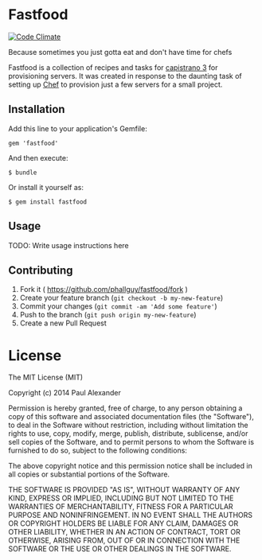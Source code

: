 # Fastfood

[![Code Climate](https://codeclimate.com/github/phallguy/fastfood.png)](https://codeclimate.com/github/phallguy/fastfood)

Because sometimes you just gotta eat and don't have time for chefs

Fastfood is a collection of recipes and tasks for [capistrano 3](http://capistranorb.com/)
for provisioning servers. It was created in response to the daunting task of
setting up [Chef](http://www.getchef.com/) to provision just a few servers
for a small project.

## Installation

Add this line to your application's Gemfile:

    gem 'fastfood'

And then execute:

    $ bundle

Or install it yourself as:

    $ gem install fastfood

## Usage

TODO: Write usage instructions here

## Contributing

1. Fork it ( https://github.com/phallguy/fastfood/fork )
2. Create your feature branch (`git checkout -b my-new-feature`)
3. Commit your changes (`git commit -am 'Add some feature'`)
4. Push to the branch (`git push origin my-new-feature`)
5. Create a new Pull Request


# License

The MIT License (MIT)

Copyright (c) 2014 Paul Alexander

Permission is hereby granted, free of charge, to any person obtaining a copy
of this software and associated documentation files (the "Software"), to deal
in the Software without restriction, including without limitation the rights
to use, copy, modify, merge, publish, distribute, sublicense, and/or sell
copies of the Software, and to permit persons to whom the Software is
furnished to do so, subject to the following conditions:

The above copyright notice and this permission notice shall be included in all
copies or substantial portions of the Software.

THE SOFTWARE IS PROVIDED "AS IS", WITHOUT WARRANTY OF ANY KIND, EXPRESS OR
IMPLIED, INCLUDING BUT NOT LIMITED TO THE WARRANTIES OF MERCHANTABILITY,
FITNESS FOR A PARTICULAR PURPOSE AND NONINFRINGEMENT. IN NO EVENT SHALL THE
AUTHORS OR COPYRIGHT HOLDERS BE LIABLE FOR ANY CLAIM, DAMAGES OR OTHER
LIABILITY, WHETHER IN AN ACTION OF CONTRACT, TORT OR OTHERWISE, ARISING FROM,
OUT OF OR IN CONNECTION WITH THE SOFTWARE OR THE USE OR OTHER DEALINGS IN THE
SOFTWARE.